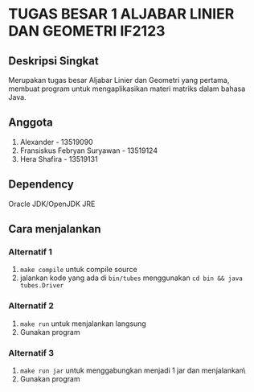 # TUGAS BESAR 1 ALJABAR LINIER DAN GEOMETRI IF2123
## Deskripsi Singkat
Merupakan tugas besar Aljabar Linier dan Geometri yang pertama, membuat program
untuk mengaplikasikan materi matriks dalam bahasa Java.

## Anggota
1. Alexander - 13519090
2. Fransiskus Febryan Suryawan - 13519124
3. Hera Shafira - 13519131

## Dependency
Oracle JDK/OpenJDK
JRE

## Cara menjalankan
### Alternatif 1
1. `make compile` untuk compile source
1. jalankan kode yang ada di `bin/tubes` menggunakan `cd bin && java
   tubes.Driver`
### Alternatif 2
1. `make run` untuk menjalankan langsung
2. Gunakan program
### Alternatif 3
1. `make run jar` untuk menggabungkan menjadi 1 jar dan menjalankan\
2. Gunakan program
